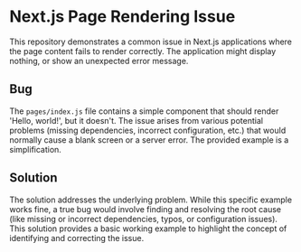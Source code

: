 # Next.js Page Rendering Issue

This repository demonstrates a common issue in Next.js applications where the page content fails to render correctly.  The application might display nothing, or show an unexpected error message.

## Bug

The `pages/index.js` file contains a simple component that should render 'Hello, world!', but it doesn't.  The issue arises from various potential problems (missing dependencies, incorrect configuration, etc.) that would normally cause a blank screen or a server error. The provided example is a simplification.

## Solution

The solution addresses the underlying problem.  While this specific example works fine, a true bug would involve finding and resolving the root cause (like missing or incorrect dependencies, typos, or configuration issues).  This solution provides a basic working example to highlight the concept of identifying and correcting the issue.
